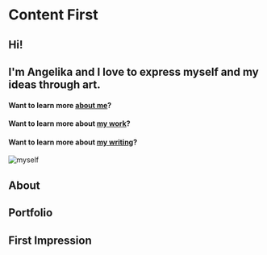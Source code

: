 # Content First

## Hi!
## I'm Angelika and I love to express myself and my ideas through art.

#### Want to learn more [about me](about.md)?

#### Want to learn more about [my work](work.md)?

#### Want to learn more about [my writing](writing.md)?

![myself](images/girl-with-leaves.jpg)

## About 

## Portfolio

## First Impression

